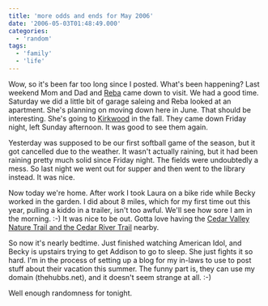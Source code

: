 ```yaml
---
title: 'more odds and ends for May 2006'
date: '2006-05-03T01:48:49.000'
categories:
  - 'random'
tags:
  - 'family'
  - 'life'
---
```


Wow, so it's been far too long since I posted. What's been happening? Last weekend Mom and Dad and [Reba](http://thehubbs.net/rebecca/) came down to visit. We had a good time. Saturday we did a little bit of garage saleing and Reba looked at an apartment. She's planning on moving down here in June. That should be interesting. She's going to [Kirkwood](http://www.kirkwood.edu) in the fall. They came down Friday night, left Sunday afternoon. It was good to see them again.

Yesterday was supposed to be our first softball game of the season, but it got cancelled due to the weather. It wasn't actually raining, but it had been raining pretty much solid since Friday night. The fields were undoubtedly a mess. So last night we went out for supper and then went to the library instead. It was nice.

Now today we're home. After work I took Laura on a bike ride while Becky worked in the garden. I did about 8 miles, which for my first time out this year, pulling a kiddo in a trailer, isn't too awful. We'll see how sore I am in the morning. :-) It was nice to be out. Gotta love having the [Cedar Valley Nature Trail and the Cedar River Trail](http://www.linncountytrails.org/index.php) nearby.

So now it's nearly bedtime. Just finished watching American Idol, and Becky is upstairs trying to get Addison to go to sleep. She just fights it so hard. I'm in the process of setting up a blog for my in-laws to use to post stuff about their vacation this summer. The funny part is, they can use my domain (thehubbs.net), and it doesn't seem strange at all. :-)

Well enough randomness for tonight.
